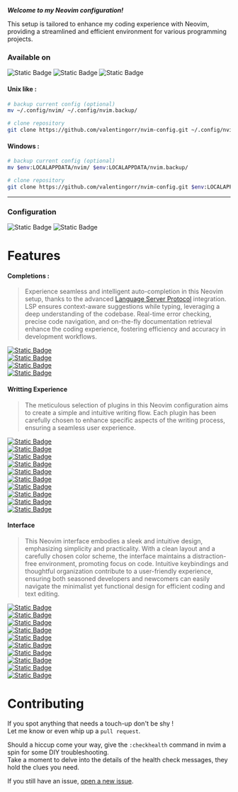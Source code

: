 ***Welcome to my Neovim configuration!***  

This setup is tailored to enhance my coding experience with Neovim, providing a streamlined and efficient environment for various programming projects.

### Available on

![Static Badge](https://img.shields.io/badge/-linux-none?style=for-the-badge&logo=linux&logoColor=%23FFFFFF&labelColor=%23363A4F&color=%23a6da95)
![Static Badge](https://img.shields.io/badge/-mac-none?style=for-the-badge&logo=apple&logoColor=%23FFFFFF&labelColor=%23363A4F&color=%23a6da95)
![Static Badge](https://img.shields.io/badge/-windows-none?style=for-the-badge&logo=windows&logoColor=%23FFFFFF&labelColor=%23363A4F&color=%23a6da95)

#### Unix like :
```bash
# backup current config (optional)
mv ~/.config/nvim/ ~/.config/nvim.backup/
```
```bash
# clone repository
git clone https://github.com/valentingorr/nvim-config.git ~/.config/nvim/
```

#### Windows :
```bash
# backup current config (optional)
mv $env:LOCALAPPDATA/nvim/ $env:LOCALAPPDATA/nvim.backup/
```
```bash
# clone repository
git clone https://github.com/valentingorr/nvim-config.git $env:LOCALAPPDATA/nvim/
```

* * *

### Configuration

![Static Badge](https://img.shields.io/badge/nvim-0.9.4-none?style=for-the-badge&logo=neovim&logoColor=%23FFFFFF&labelColor=%23363A4F&color=%23B7BDF8)
![Static Badge](https://img.shields.io/badge/packer-34%20plugins-none?logo=onlyoffice&style=for-the-badge&labelColor=%23363A4F&color=%23B7BDF8)

# Features

#### Completions :
>Experience seamless and intelligent auto-completion in this Neovim setup, thanks to the advanced [Language Server Protocol](https://en.wikipedia.org/wiki/Language_Server_Protocol) integration. LSP ensures context-aware suggestions while typing, leveraging a deep understanding of the codebase. Real-time error checking, precise code navigation, and on-the-fly documentation retrieval enhance the coding experience, fostering efficiency and accuracy in development workflows.

[![Static Badge](https://img.shields.io/badge/-L3MON4D3%2FLuaSnip-none?style=for-the-badge&logo=git&logoColor=%23FFFFFF&labelColor=%23363A4F&color=%23181926)](https://github.com/L3MON4D3/LuaSnip)  
[![Static Badge](https://img.shields.io/badge/-hrsh7th%2Fnvim--cmp-none?style=for-the-badge&logo=git&logoColor=%23FFFFFF&labelColor=%23363A4F&color=%23181926)](https://github.com/hrsh7th/nvim-cmp)  
[![Static Badge](https://img.shields.io/badge/-williamboman%2Fmason.nvim-none?style=for-the-badge&logo=git&logoColor=%23FFFFFF&labelColor=%23363A4F&color=%23181926)](https://github.com/williamboman/mason.nvim)  
[![Static Badge](https://img.shields.io/badge/-neovim%2Fnvim--lspconfig-none?style=for-the-badge&logo=git&logoColor=%23FFFFFF&labelColor=%23363A4F&color=%23181926)](https://github.com/neovim/nvim-lspconfig)  

#### Writting Experience
>The meticulous selection of plugins in this Neovim configuration aims to create a simple and intuitive writing flow. Each plugin has been carefully chosen to enhance specific aspects of the writing process, ensuring a seamless user experience.

[![Static Badge](https://img.shields.io/badge/-github%2Fcopilot.vim-none?style=for-the-badge&logo=git&logoColor=%23FFFFFF&labelColor=%23363A4F&color=%23181926)](https://github.com/github/copilot.vim)  
[![Static Badge](https://img.shields.io/badge/-windwp%2Fnvim--autopairs-none?style=for-the-badge&logo=git&logoColor=%23FFFFFF&labelColor=%23363A4F&color=%23181926)](https://github.com/windwp/nvim-autopairs)  
[![Static Badge](https://img.shields.io/badge/-mg979%2Fvim--visual--multi-none?style=for-the-badge&logo=git&logoColor=%23FFFFFF&labelColor=%23363A4F&color=%23181926)](https://github.com/mg979/vim-visual-multi)  
[![Static Badge](https://img.shields.io/badge/-tpope%2Fvim--commentary-none?style=for-the-badge&logo=git&logoColor=%23FFFFFF&labelColor=%23363A4F&color=%23181926)](https://github.com/tpope/vim-commentary)  
[![Static Badge](https://img.shields.io/badge/-tpope%2Fvim--surround-none?style=for-the-badge&logo=git&logoColor=%23FFFFFF&labelColor=%23363A4F&color=%23181926)](https://github.com/tpope/vim-surround)  
[![Static Badge](https://img.shields.io/badge/-nvim--treesitter%2Fnvim--treesitter-none?style=for-the-badge&logo=git&logoColor=%23FFFFFF&labelColor=%23363A4F&color=%23181926)](https://github.com/nvim-treesitter/nvim-treesitter)  
[![Static Badge](https://img.shields.io/badge/-Fymyte%2Frasi.vim-none?style=for-the-badge&logo=git&logoColor=%23FFFFFF&labelColor=%23363A4F&color=%23181926)](https://github.com/Fymyte/rasi.vim)  
[![Static Badge](https://img.shields.io/badge/-max397574%2Fbetter--escape.nvim-none?style=for-the-badge&logo=git&logoColor=%23FFFFFF&labelColor=%23363A4F&color=%23181926)](https://github.com/max397574/better-escape.nvim)  
[![Static Badge](https://img.shields.io/badge/-kevinhwang91%2Fnvim--ufo-none?style=for-the-badge&logo=git&logoColor=%23FFFFFF&labelColor=%23363A4F&color=%23181926)](https://github.com/kevinhwang91/nvim-ufo)  
[![Static Badge](https://img.shields.io/badge/-nvim--treesitter--textobjects-none?style=for-the-badge&logo=git&logoColor=%23FFFFFF&labelColor=%23363A4F&color=%23181926)](https://github.com/nvim-treesitter/nvim-treesitter-textobjects)

#### Interface
>This Neovim interface embodies a sleek and intuitive design, emphasizing simplicity and practicality. With a clean layout and a carefully chosen color scheme, the interface maintains a distraction-free environment, promoting focus on code. Intuitive keybindings and thoughtful organization contribute to a user-friendly experience, ensuring both seasoned developers and newcomers can easily navigate the minimalist yet functional design for efficient coding and text editing.

[![Static Badge](https://img.shields.io/badge/-catppuccin%2Fnvim-none?style=for-the-badge&logo=git&logoColor=%23FFFFFF&labelColor=%23363A4F&color=%23181926)](https://github.com/catppuccin/nvim)  
[![Static Badge](https://img.shields.io/badge/-gelguy%2Fwilder.nvim-none?style=for-the-badge&logo=git&logoColor=%23FFFFFF&labelColor=%23363A4F&color=%23181926)](https://github.com/gelguy/wilder.nvim)  
[![Static Badge](https://img.shields.io/badge/-akinsho%2Ftoggleterm.nvim-none?style=for-the-badge&logo=git&logoColor=%23FFFFFF&labelColor=%23363A4F&color=%23181926)](https://github.com/akinsho/toggleterm.nvim)  
[![Static Badge](https://img.shields.io/badge/-lewis6991%2Fgitsigns.nvim-none?style=for-the-badge&logo=git&logoColor=%23FFFFFF&labelColor=%23363A4F&color=%23181926)](https://github.com/lewis6991/gitsigns.nvim)  
[![Static Badge](https://img.shields.io/badge/-gen740%2FSmoothCursor.nvim-none?style=for-the-badge&logo=git&logoColor=%23FFFFFF&labelColor=%23363A4F&color=%23181926)](https://github.com/gen740/SmoothCursor.nvim)  
[![Static Badge](https://img.shields.io/badge/-lukas--reineke%2Findent--blankline.nvim-none?style=for-the-badge&logo=git&logoColor=%23FFFFFF&labelColor=%23363A4F&color=%23181926)](https://github.com/lukas-reineke/indent-blankline.nvim)  
[![Static Badge](https://img.shields.io/badge/-nvim--neo--tree%2Fneo--tree.nvim-none?style=for-the-badge&logo=git&logoColor=%23FFFFFF&labelColor=%23363A4F&color=%23181926)](https://github.com/nvim-neo-tree/neo-tree.nvim)  
[![Static Badge](https://img.shields.io/badge/-romgrk/barbar.nvim-none?style=for-the-badge&logo=git&logoColor=%23FFFFFF&labelColor=%23363A4F&color=%23181926)](https://github.com/akinsho/romgrk/barbar.nvim)  
[![Static Badge](https://img.shields.io/badge/-utilyre%2Fbarbecue.nvim-none?style=for-the-badge&logo=git&logoColor=%23FFFFFF&labelColor=%23363A4F&color=%23181926)](https://github.com/utilyre/barbecue.nvim)  
[![Static Badge](https://img.shields.io/badge/-nvim--lualine%2Flualine.nvim-none?style=for-the-badge&logo=git&logoColor=%23FFFFFF&labelColor=%23363A4F&color=%23181926)](https://github.com/nvim-lualine/lualine.nvim)  

# Contributing 

If you spot anything that needs a touch-up don't be shy !  
Let me know or even whip up a `pull request`.  

Should a hiccup come your way, give the `:checkhealth` command in nvim a spin for some DIY troubleshooting.  
Take a moment to delve into the details of the health check messages, they hold the clues you need.  

If you still have an issue, [open a new issue](https://github.com/valentingorr/nvim-config/issues).
